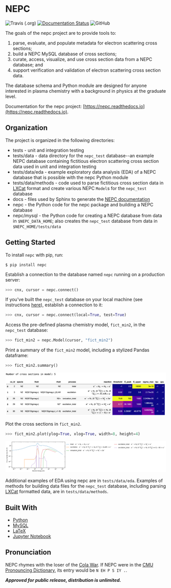 # NEPC

<!--[![pipeline status](http://predator.nrl.navy.mil/padamson/nepc/badges/master/pipeline.svg)](http://predator.nrl.navy.mil/padamson/nepc/commits/master)
[![pytest coverage report](https://predator.nrl.navy.mil/padamson/nepc/-/jobs/artifacts/master/raw/pytest.svg?job=pytest)](https://predator.nrl.navy.mil/padamson/nepc/commits/master)
[![sphinx coverage report](https://predator.nrl.navy.mil/padamson/nepc/-/jobs/artifacts/master/raw/sphinx.svg?job=sphinx)](http://132.250.158.124:3838/nepc/doc/)
[![pylint report](https://predator.nrl.navy.mil/padamson/nepc/-/jobs/artifacts/master/raw/pylint.svg?job=pylint)](https://predator.nrl.navy.mil/padamson/nepc/commits/master)
-->
![Travis (.org)](https://img.shields.io/travis/USNavalResearchLaboratory/nepc?style=plastic)
[![Documentation Status](https://readthedocs.org/projects/nepc/badge/?version=latest)](https://nepc.readthedocs.io/en/latest/?badge=latest)
![GitHub](https://img.shields.io/github/license/USNavalResearchLaboratory/nepc?style=plastic)

The goals of the nepc project are to provide tools to:

1. parse, evaluate, and populate metadata for electron scattering cross sections;
2. build a NEPC MySQL database of cross sections;
2. curate, access, visualize, and use cross section data from a NEPC database; and
4. support verification and validation of electron scattering cross section data.

The database schema and Python module are designed 
for anyone interested in plasma chemistry with a background in physics at the graduate level.

Documentation for the nepc project: [https://nepc.readthedocs.io](https://nepc.readthedocs.io).

## Organization

The project is organized in the following directories:

* tests - unit and integration testing
* tests/data - data directory for the `nepc_test` database--an example NEPC database containing fictitious electron scattering cross section data used in unit and integration testing
* tests/data/eda - example exploratory data analysis (EDA) of a NEPC database that is possible with the nepc Python module
* tests/data/methods - code used to parse fictitious cross section data in [LXCat](https://nl.lxcat.net/data/set_type.php) format and create various NEPC `Model`s for the `nepc_test` database
* docs - files used by Sphinx to generate the [NEPC documentation](https://nepc.readthedocs.io)
* nepc - the Python code for the nepc package and building a NEPC database
* nepc/mysql - the Python code for creating a NEPC database from data in `$NEPC_DATA_HOME`; also creates the `nepc_test` database from data in `$NEPC_HOME/tests/data`

## Getting Started

To install `nepc` with pip, run:

```shell
$ pip install nepc
```

Establish a connection to the database named `nepc` running on a
production server:

```python
>>> cnx, cursor = nepc.connect()
```

If you've built the `nepc_test` database on your local machine 
(see instructions [here](MYSQL.md)), establish a connection to it:

```python
>>> cnx, cursor = nepc.connect(local=True, test=True)
```

Access the pre-defined plasma chemistry model, `fict_min2`, in the `nepc_test` database:

```python
>>> fict_min2 = nepc.Model(cursor, "fict_min2")
```

Print a summary of the ``fict_min2`` model, including a stylized Pandas dataframe:

```python
>>> fict_min2.summary()
```

![`fict_min2` summary](docs/fig/fict_min2_summary.png)

Plot the cross sections in `fict_min2`.

```python
>>> fict_min2.plot(ylog=True, xlog=True, width=8, height=4) 
```

![`fict_min2` plot](docs/fig/fict_min2_plot.png)

Additional examples of EDA using nepc are in `tests/data/eda`. Examples of methods for
building data files for the `nepc_test` database, including parsing
[LXCat](https://nl.lxcat.net/data/set_type.php) formatted data,
are in `tests/data/methods`.

## Built With

*  [Python](https://www.python.org/) 
*  [MySQL](https://www.mysql.com/)
*  [LaTeX](https://www.latex-project.org/)
*  [Jupyter Notebook](https://jupyter.org/)

## Pronunciation

NEPC rhymes with the loser of the [Cola War](https://en.wikipedia.org/wiki/Cola_wars).
If NEPC were in the
[CMU Pronouncing Dictionary](http://www.speech.cs.cmu.edu/cgi-bin/cmudict),
its entry would be `N EH P S IY .`.


***Approved for public release, distribution is unlimited.***
